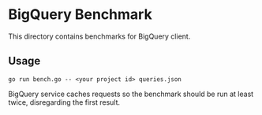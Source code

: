 # BigQuery Benchmark
This directory contains benchmarks for BigQuery client.

## Usage
`go run bench.go -- <your project id> queries.json`

BigQuery service caches requests so the benchmark should be run
at least twice, disregarding the first result.
